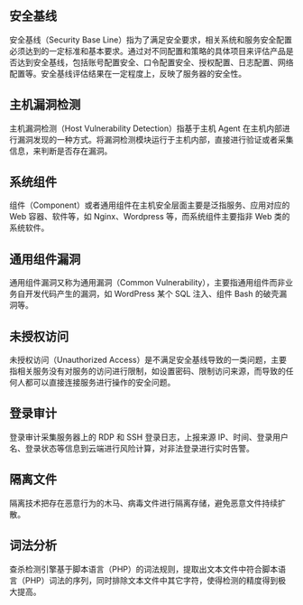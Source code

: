 ## 安全基线	
安全基线（Security Base Line）指为了满足安全要求，相关系统和服务安全配置必须达到的一定标准和基本要求。通过对不同配置和策略的具体项目来评估产品是否达到安全基线，包括账号配置安全、口令配置安全、授权配置、日志配置、网络配置等。安全基线评估结果在一定程度上，反映了服务器的安全性。

## 主机漏洞检测	
主机漏洞检测（Host Vulnerability Detection）指基于主机 Agent 在主机内部进行漏洞发现的一种方式。将漏洞检测模块运行于主机内部，直接进行验证或者采集信息，来判断是否存在漏洞。

## 系统组件
组件（Component）或者通用组件在主机安全层面主要是泛指服务、应用对应的 Web 容器、软件等，如 Nginx、Wordpress 等，而系统组件主要指非 Web 类的系统软件。

## 通用组件漏洞
通用组件漏洞又称为通用漏洞（Common Vulnerability），主要指通用组件而非业务自开发代码产生的漏洞，如 WordPress 某个 SQL 注入、组件 Bash 的破壳漏洞等。

## 未授权访问
未授权访问（Unauthorized Access）是不满足安全基线导致的一类问题，主要指相关服务没有对服务的访问进行限制，如设置密码、限制访问来源，而导致的任何人都可以直接连接服务进行操作的安全问题。

## 登录审计
登录审计采集服务器上的 RDP 和 SSH 登录日志，上报来源 IP、时间、登录用户名、登录状态等信息到云端进行风险计算，对非法登录进行实时告警。

## 隔离文件
隔离技术把存在恶意行为的木马、病毒文件进行隔离存储，避免恶意文件持续扩散。

## 词法分析
查杀检测引擎基于脚本语言（PHP）的词法规则，提取出文本文件中符合脚本语言（PHP）词法的序列，同时排除文本文件中其它字符，使得检测的精度得到极大提高。

